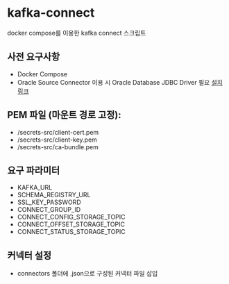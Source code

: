 # kafka-connect
docker compose를 이용한 kafka connect 스크립트

## 사전 요구사항
- Docker Compose
- Oracle Source Connector 이용 시 Oracle Database JDBC Driver 필요 [설치링크](https://www.oracle.com/kr/database/technologies/appdev/jdbc-downloads.html)

## PEM 파일 (마운트 경로 고정):
- /secrets-src/client-cert.pem
- /secrets-src/client-key.pem
- /secrets-src/ca-bundle.pem

## 요구 파라미터
- KAFKA_URL  
- SCHEMA_REGISTRY_URL  
- SSL_KEY_PASSWORD  
- CONNECT_GROUP_ID
- CONNECT_CONFIG_STORAGE_TOPIC
- CONNECT_OFFSET_STORAGE_TOPIC
- CONNECT_STATUS_STORAGE_TOPIC

## 커넥터 설정
- connectors 폴더에 .json으로 구성된 커넥터 파일 삽입